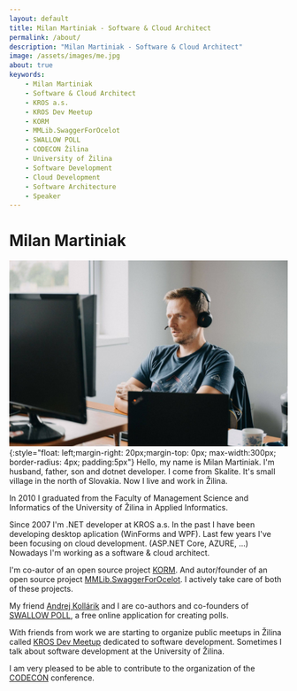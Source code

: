 ```yaml
---
layout: default
title: Milan Martiniak - Software & Cloud Architect
permalink: /about/
description: "Milan Martiniak - Software & Cloud Architect"
image: /assets/images/me.jpg
about: true
keywords:
    - Milan Martiniak
    - Software & Cloud Architect
    - KROS a.s.
    - KROS Dev Meetup
    - KORM
    - MMLib.SwaggerForOcelot
    - SWALLOW POLL
    - CODECON Žilina
    - University of Žilina
    - Software Development
    - Cloud Development
    - Software Architecture
    - Speaker
---
```


# Milan Martiniak

![Milan Martiniak, software & cloud architect](/assets/images/me.jpg){:style="float: left;margin-right: 20px;margin-top: 0px; max-width:300px; border-radius: 4px; padding:5px"}
Hello, my name is Milan Martiniak. I'm husband, father, son and dotnet developer.
I come from Skalite. It's small village in the north of Slovakia. Now I live and work in Žilina.

In 2010 I graduated from the Faculty of Management Science and Informatics of the University of Žilina in Applied Informatics.

Since 2007 I'm .NET developer at KROS a.s. In the past I have been developing desktop aplication (WinForms and WPF). Last few years I've been focusing on cloud development. (ASP.NET Core, AZURE, ...) Nowadays I'm working as a software & cloud architect.

I'm co-autor of an open source project [KORM](https://github.com/Kros-sk/Kros.KORM). And autor/founder of an open source project [MMLib.SwaggerForOcelot](https://github.com/Burgyn/MMLib.SwaggerForOcelot). I actively take care of both of these projects.

My friend [Andrej Kollárik](https://www.linkedin.com/in/andrej-kollarik/) and I are co-authors and co-founders of [SWALLOW POLL](https://swallowpoll.com), a free online application for creating polls.

With friends from work we are starting to organize public meetups in Žilina called [KROS Dev Meetup](https://www.meetup.com/KROS-Dev-Meetup/) dedicated to software development.
Sometimes I talk about software development at the University of Žilina.

I am very pleased to be able to contribute to the organization of the [CODECON](https://www.codecon.sk/) conference.
